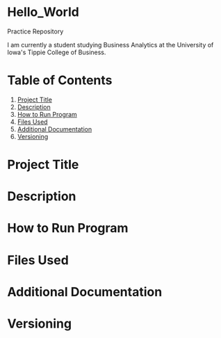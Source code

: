# Hello_World
Practice Repository 

I am currently a student studying Business Analytics at the University of Iowa's Tippie College of Business. 






# Table of Contents 

1. [Project Title](#Project-Title)
2. [Description](#Description)
3. [How to Run Program](#How-to-Run-Program)
4. [Files Used](#Files-Used)
5. [Additional Documentation](#Additional-Documentation)
6. [Versioning](#Versioning)




# Project Title 

# Description 

# How to Run Program

# Files Used 

# Additional Documentation 

# Versioning 
